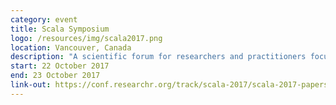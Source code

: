 ```yaml
---
category: event
title: Scala Symposium
logo: /resources/img/scala2017.png
location: Vancouver, Canada
description: "A scientific forum for researchers and practitioners focused on the Scala language."
start: 22 October 2017
end: 23 October 2017
link-out: https://conf.researchr.org/track/scala-2017/scala-2017-papers
---
```


